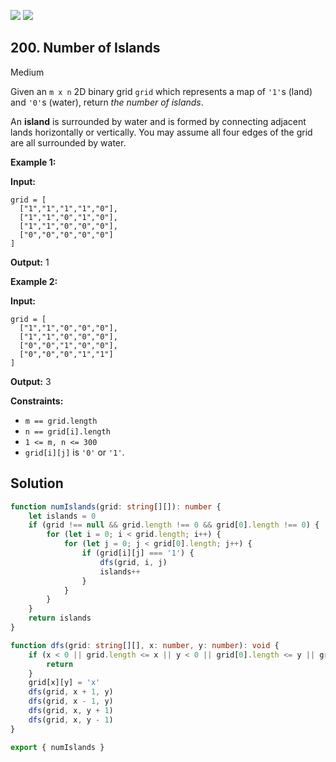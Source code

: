 [![](https://img.shields.io/github/stars/LeetCode-Top-Interview-150/LeetCode-Top-Interview-150?label=Stars&style=flat-square)](https://github.com/LeetCode-Top-Interview-150/LeetCode-Top-Interview-150)
[![](https://img.shields.io/github/forks/LeetCode-Top-Interview-150/LeetCode-Top-Interview-150?label=Fork%20me%20on%20GitHub%20&style=flat-square)](https://github.com/LeetCode-Top-Interview-150/LeetCode-Top-Interview-150/fork)

## 200\. Number of Islands

Medium

Given an `m x n` 2D binary grid `grid` which represents a map of `'1'`s (land) and `'0'`s (water), return _the number of islands_.

An **island** is surrounded by water and is formed by connecting adjacent lands horizontally or vertically. You may assume all four edges of the grid are all surrounded by water.

**Example 1:**

**Input:**

    grid = [
      ["1","1","1","1","0"],
      ["1","1","0","1","0"],
      ["1","1","0","0","0"],
      ["0","0","0","0","0"]
    ]

**Output:** 1 

**Example 2:**

**Input:**

    grid = [
      ["1","1","0","0","0"],
      ["1","1","0","0","0"],
      ["0","0","1","0","0"],
      ["0","0","0","1","1"]
    ]

**Output:** 3 

**Constraints:**

*   `m == grid.length`
*   `n == grid[i].length`
*   `1 <= m, n <= 300`
*   `grid[i][j]` is `'0'` or `'1'`.

## Solution

```typescript
function numIslands(grid: string[][]): number {
    let islands = 0
    if (grid !== null && grid.length !== 0 && grid[0].length !== 0) {
        for (let i = 0; i < grid.length; i++) {
            for (let j = 0; j < grid[0].length; j++) {
                if (grid[i][j] === '1') {
                    dfs(grid, i, j)
                    islands++
                }
            }
        }
    }
    return islands
}

function dfs(grid: string[][], x: number, y: number): void {
    if (x < 0 || grid.length <= x || y < 0 || grid[0].length <= y || grid[x][y] !== '1') {
        return
    }
    grid[x][y] = 'x'
    dfs(grid, x + 1, y)
    dfs(grid, x - 1, y)
    dfs(grid, x, y + 1)
    dfs(grid, x, y - 1)
}

export { numIslands }
```